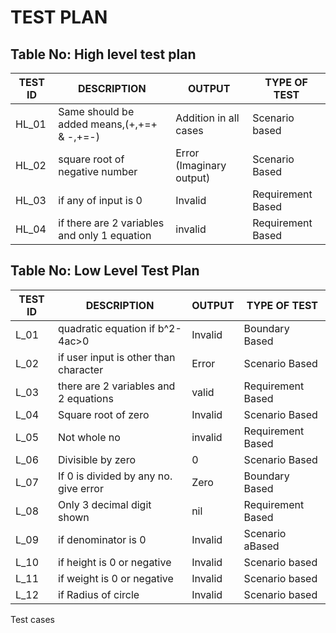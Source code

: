 # TEST PLAN
## Table No: High level test plan 

| TEST ID | DESCRIPTION | OUTPUT |   TYPE OF TEST    |
|---------|-------------|--------|--------------|
| HL_01|Same  should be added means,(+,+=+ & -,+=-) | Addition in all cases | Scenario based |
|       HL_02  |   square root of negative number |  Error (Imaginary output) | Scenario Based |
|      HL_03        |  if any of input is 0         |    Invalid        |    Requirement Based          |
|        HL_04       |      if there are 2 variables and only 1 equation        |  invalid            |        Requirement Based         |




    
       
       
## Table No: Low Level Test Plan

| TEST ID | DESCRIPTION | OUTPUT |   TYPE OF TEST    |
|---------|-------------|--------|-------------------|
| L_01|quadratic equation if b^2-4ac>0 | Invalid  |Boundary Based
|       L_02  |   if user input is other than character |  Error  | Scenario Based |
|      L_03        |  there are 2 variables and 2 equations       |    valid       |    Requirement Based          |
|        L_04       |      Square root of zero | Invalid        |       Scenario Based      |
|       L_05                        |   Not whole no                        |   invalid         |   Requirement Based            |
|   L_06                               |   Divisible by zero                 |   0                   |        Scenario Based                          |
|      L_07      | If 0 is divided by any no. give error                    |  Zero         |           Boundary Based         |  
|         L_08         | Only 3 decimal digit shown                   |    nil              |    Requirement Based       |
| L_09     |    if denominator is 0                  |  Invalid                 |   Scenario aBased                 |
| L_10     |    if height is 0 or negative                       |  Invalid                 |   Scenario based                  |
| L_11     |    if weight is 0 or negative                       |  Invalid                 |   Scenario based                  |
| L_12     |    if Radius of circle                       |  Invalid                 |   Scenario based                  |
Test cases

